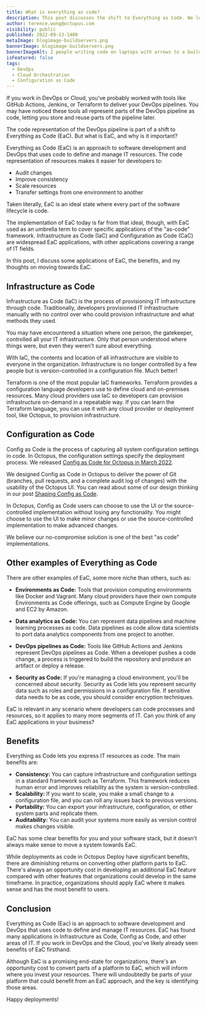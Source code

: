 ```yaml
---
title: What is everything as code?
description: This post discusses the shift to Everything as Code. We look at the 2 main EaC applications, Infrastructure as Code and Configuration as Code, along with other IT applications and benefits.
author: terence.wong@octopus.com
visibility: public
published: 2022-09-13-1400
metaImage: blogimage-buildservers.png
bannerImage: blogimage-buildservers.png
bannerImageAlt: 2 people writing code on laptops with arrows to a build server, then an arrow to the octopus logo in a cloud, and a rocket launching
isFeatured: false
tags:
  - DevOps
  - Cloud Orchestration
  - Configuration as Code
---
```


If you work in DevOps or Cloud, you've probably worked with tools like GitHub Actions, Jenkins, or Terraform to deliver your DevOps pipelines. You may have noticed these tools all represent parts of the DevOps pipeline as code, letting you store and reuse parts of the pipeline later.

The code representation of the DevOps pipeline is part of a shift to Everything as Code (EaC). But what is EaC, and why is it important? 

Everything as Code (EaC) is an approach to software development and DevOps that uses code to define and manage IT resources. The code representation of resources makes it easier for developers to:

- Audit changes
- Improve consistency
- Scale resources
- Transfer settings from one environment to another

Taken literally, EaC is an ideal state where every part of the software lifecycle is code. 

The implementation of EaC today is far from that ideal, though, with EaC used as an umbrella term to cover specific applications of the "as-code" framework. Infrastructure as Code (IaC) and Configuration as Code (CaC) are widespread EaC applications, with other applications covering a range of IT fields. 

In this post, I discuss some applications of EaC, the benefits, and my thoughts on moving towards EaC.

## Infrastructure as Code

Infrastructure as Code (IaC) is the process of provisioning IT infrastructure through code. Traditionally, developers provisioned IT infrastructure manually with no control over who could provision infrastructure and what methods they used.

You may have encountered a situation where one person, the gatekeeper, controlled all your IT infrastructure. Only that person understood where things were, but even they weren't sure about everything.

With IaC, the contents and location of all infrastructure are visible to everyone in the organization. Infrastructure is no longer controlled by a few people but is version-controlled in a configuration file. Much better!

Terraform is one of the most popular IaC frameworks. Terraform provides a configuration language developers use to define cloud and on-premises resources. Many cloud providers use IaC so developers can provision infrastructure on-demand in a repeatable way. If you can learn the Terraform language, you can use it with any cloud provider or deployment tool, like Octopus, to provision infrastructure. 

## Configuration as Code

Config as Code is the process of capturing all system configuration settings in code. In Octopus, the configuration settings specify the deployment process. We released [Config as Code for Octopus in March 2022](https://octopus.com/blog/octopus-release-2022-q1). 

We designed Config as Code in Octopus to deliver the power of Git (branches, pull requests, and a complete audit log of changes) with the usability of the Octopus UI. You can read about some of our design thinking in our post [Shaping Config as Code](https://octopus.com/blog/shaping-config-as-code).

In Octopus, Config as Code users can choose to use the UI or the source-controlled implementation without losing any functionality. You might choose to use the UI to make minor changes or use the source-controlled implementation to make advanced changes.

We believe our no-compromise solution is one of the best "as code" implementations.

## Other examples of Everything as Code

There are other examples of EaC, some more niche than others, such as:

- **Environments as Code:** Tools that provision computing environments like Docker and Vagrant. Many cloud providers have their own compute Environments as Code offerings, such as Compute Engine by Google and EC2 by Amazon.

- **Data analytics as Code:** You can represent data pipelines and machine learning processes as code. Data pipelines as code allow data scientists to port data analytics components from one project to another.

- **DevOps pipelines as Code:** Tools like GitHub Actions and Jenkins represent DevOps pipelines as Code. When a developer pushes a code change, a process is triggered to build the repository and produce an artifact or deploy a release.

- **Security as Code:** If you're managing a cloud environment, you'll be concerned about security. Security as Code lets you represent security data such as roles and permissions in a configuration file. If sensitive data needs to be as code, you should consider encryption techniques.

EaC is relevant in any scenario where developers can code processes and resources, so it applies to many more segments of IT. Can you think of any EaC applications in your business? 

## Benefits

Everything as Code lets you express IT resources as code. The main benefits are:

- **Consistency:** You can capture infrastructure and configuration settings in a standard framework such as Terraform. This framework reduces human error and improves reliability as the system is version-controlled.
- **Scalability:** If you want to scale, you make a small change to a configuration file, and you can roll any issues back to previous versions.
- **Portability:** You can export your infrastructure, configuration, or other system parts and replicate them.
- **Auditability:** You can audit your systems more easily as version control makes changes visible.

EaC has some clear benefits for you and your software stack, but it doesn't always make sense to move a system towards EaC.

While deployments as code in Octopus Deploy have significant benefits, there are diminishing returns on converting other platform parts to EaC. There's always an opportunity cost in developing an additional EaC feature compared with other features that organizations could develop in the same timeframe. In practice, organizations should apply EaC where it makes sense and has the most benefit to users.

## Conclusion

Everything as Code (Eac) is an approach to software development and DevOps that uses code to define and manage IT resources. EaC has found many applications in Infrastructure as Code, Config as Code, and other areas of IT. If you work in DevOps and the Cloud, you've likely already seen benefits of EaC firsthand. 

Although EaC is a promising end-state for organizations, there's an opportunity cost to convert parts of a platform to EaC, which will inform where you invest your resources. There will undoubtedly be parts of your platform that could benefit from an EaC approach, and the key is identifying those areas. 

Happy deployments!
